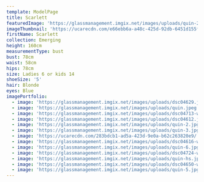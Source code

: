 ```yaml
---
template: ModelPage
title: Scarlett
featuredImage: 'https://glassmanagement.imgix.net/images/uploads/quin-2.jpg'
imageThumbnail: 'https://ucarecdn.com/e66ebb6a-a48c-425d-92db-6451d155fb02/'
firstName: Scarlett
collection: Emerging
height: 160cm
measurementType: bust
bust: 78cm
waist: 58cm
hips: 78cm
size: Ladies 6 or kids 14
shoeSize: '5'
hair: Blonde
eyes: Blue
imagePortfolio:
  - image: 'https://glassmanagement.imgix.net/images/uploads/dsc04629.jpg'
  - image: 'https://glassmanagement.imgix.net/images/uploads/quin.jpeg'
  - image: 'https://glassmanagement.imgix.net/images/uploads/dsc04713-web.jpg'
  - image: 'https://glassmanagement.imgix.net/images/uploads/dsc04612.jpg'
  - image: 'https://glassmanagement.imgix.net/images/uploads/quin-2.jpg'
  - image: 'https://glassmanagement.imgix.net/images/uploads/quin-3.jpg'
  - image: 'https://ucarecdn.com/283bdcb1-ad5a-423d-9e0a-b62c263820e9/'
  - image: 'https://glassmanagement.imgix.net/images/uploads/dsc04616-web.jpg'
  - image: 'https://glassmanagement.imgix.net/images/uploads/quin-6.jpg'
  - image: 'https://glassmanagement.imgix.net/images/uploads/dsc04724-web.jpg'
  - image: 'https://glassmanagement.imgix.net/images/uploads/quin-hs.jpg'
  - image: 'https://glassmanagement.imgix.net/images/uploads/dsc04650-web.jpg'
  - image: 'https://glassmanagement.imgix.net/images/uploads/quin-5.jpg'
---
```


